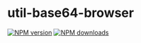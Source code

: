 # util-base64-browser

[![NPM version](https://img.shields.io/npm/v/@aws-sdk/util-base64-browser.svg)](https://www.npmjs.com/package/@aws-sdk/util-base64-browser)
[![NPM downloads](https://img.shields.io/npm/dm/@aws-sdk/util-base64-browser.svg)](https://www.npmjs.com/package/@aws-sdk/util-base64-browser)
